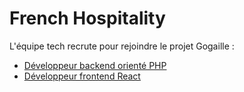 # French Hospitality

L'équipe tech recrute pour rejoindre le projet Gogaille : 
* [Développeur backend orienté PHP](dev-backend.md)
* [Développeur frontend React](dev-frontend.md)
